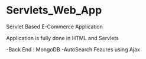 # Servlets_Web_App
Servlet Based E-Commerce Application

Application is fully done in HTML and Servlets

-Back End : MongoDB
-AutoSearch Feaures using Ajax

